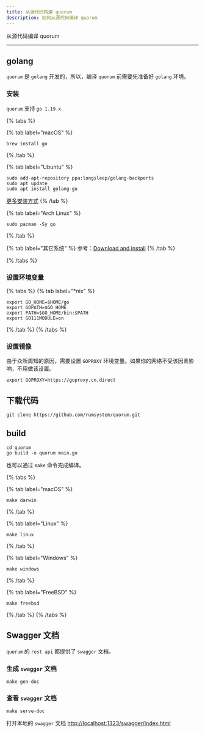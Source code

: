 ```yaml
---
title: 从源代码构建 quorum
description: 如何从源代码编译 quorum
---
```


从源代码编译 quorum

---

## golang

`quorum` 是 `golang` 开发的，所以，编译 `quorum` 前需要先准备好 `golang` 环境。

### 安装

`quorum` 支持 `go 1.19.x`

{% tabs %}

{% tab label="macOS" %}

```shell
brew install go
```

{% /tab %}

{% tab label="Ubuntu" %}

```shell
sudo add-apt-repository ppa:longsleep/golang-backports
sudo apt update
sudo apt install golang-go
```

[更多安装方式](https://github.com/golang/go/wiki/Ubuntu)
{% /tab %}

{% tab label="Arch Linux" %}

```shell
sudo pacman -Sy go
```

{% /tab %}

{% tab label="其它系统" %}
参考：[Download and install](https://go.dev/doc/install)
{% /tab %}

{% /tabs %}

### 设置环境变量

{% tabs %}
{% tab label="*nix" %}

```shell
export GO_HOME=$HOME/go
export GOPATH=$GO_HOME
export PATH=$GO_HOME/bin:$PATH
export GO111MODULE=on
```

{% /tab %}
{% /tabs %}

### 设置镜像

由于众所周知的原因，需要设置 `GOPROXY` 环境变量。如果你的网络不受该因素影响，不用做该设置。

```shell
export GOPROXY=https://goproxy.cn,direct
```

## 下载代码

```shell
git clone https://github.com/rumsystem/quorum.git
```

## build

```shell
cd quorum
go build -o quorum main.go
```

也可以通过 `make` 命令完成编译。

{% tabs %}

{% tab label="macOS" %}

```shell
make darwin
```

{% /tab %}

{% tab label="Linux" %}

```shell
make linux
```

{% /tab %}

{% tab label="Windows" %}

```shell
make windows
```

{% /tab %}

{% tab label="FreeBSD" %}

```shell
make freebsd
```

{% /tab %}
{% /tabs %}

## Swagger 文档

`quorum` 的 `rest api` 都提供了 `swagger` 文档。

### 生成 `swagger` 文档

```shell
make gen-doc
```

### 查看 `swagger` 文档

```shell
make serve-doc
```

打开本地的 `swagger` 文档 <http://localhost:1323/swagger/index.html>

